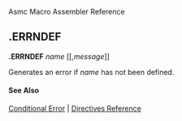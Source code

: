 Asmc Macro Assembler Reference

## .ERRNDEF

**.ERRNDEF** _name_ [[,_message_]]

Generates an error if _name_ has not been defined.

#### See Also

[Conditional Error](conditional-error.md) | [Directives Reference](readme.md)
